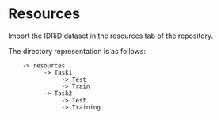 
# Resources

Import the IDRiD dataset in the resources tab of the repository.


The directory representation is as follows: 

        -> resources 
              -> Task1
                   -> Test
                   -> Train
              -> Task2
                   -> Test
                   -> Training



